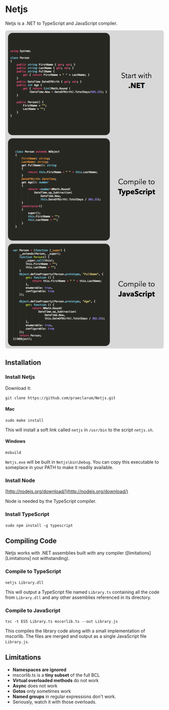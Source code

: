 # Netjs

Netjs is a .NET to TypeScript and JavaScript compiler.

<img src="Images/Explanation.png" />

## Installation

### Install Netjs

Download it:

	git clone https://github.com/praeclarum/Netjs.git

#### Mac

	sudo make install

This will install a soft link called `netjs` in `/usr/bin` to the script `netjs.sh`.

#### Windows

	msbuild

`Netjs.exe` will be built in `Netjs\bin\Debug`. You can copy this executable to someplace in your PATH to make it readily available.


### Install Node

[http://nodejs.org/download/](http://nodejs.org/download/)

Node is needed by the TypeScript compiler.

### Install TypeScript

	sudo npm install -g typescript




## Compiling Code

Netjs works with .NET assemblies built with any compiler ([limitations][Limitations] not withstanding).

### Compile to TypeScript

	netjs Library.dll

This will output a TypeScript file named `Library.ts` containing all the code from `Library.dll` and any other assemblies referenced in its directory.

### Compile to JavaScript

	tsc -t ES5 Library.ts mscorlib.ts --out Library.js 

This compiles the library code along with a small implementation of mscorlib. The files are merged and output as a single JavaScript file `Library.js`.



## Limitations

* **Namespaces are ignored**
* mscorlib.ts is a **tiny subset** of the full BCL
* **Virtual overloaded methods** do not work
* **Async** does not work
* **Gotos** only sometimes work
* **Named groups** in regular expressions don't work.
* Seriously, watch it with those overloads.



